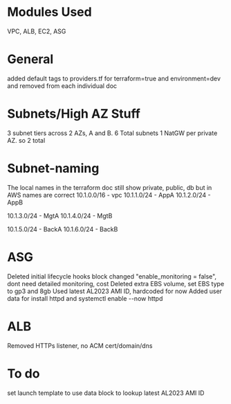 # Modules Used
VPC, ALB, EC2, ASG

# General 
added default tags to providers.tf for terraform=true and environment=dev and removed from each individual doc

# Subnets/High AZ Stuff
3 subnet tiers across 2 AZs, A and B.
6 Total subnets
1 NatGW per private AZ. so 2 total

# Subnet-naming
The local names in the terraform doc still show private, public, db but in AWS names are correct
10.1.0.0/16 - vpc 
10.1.1.0/24 - AppA 
10.1.2.0/24 - AppB 

10.1.3.0/24 - MgtA 
10.1.4.0/24 - MgtB 

10.1.5.0/24 - BackA 
10.1.6.0/24 - BackB

# ASG
Deleted initial lifecycle hooks block
changed "enable_monitoring = false", dont need detailed monitoring, cost
Deleted extra EBS volume, set EBS type to gp3 and 8gb
Used latest AL2023 AMI ID, hardcoded for now
Added user data for install httpd and systemctl enable --now httpd

# ALB
Removed HTTPs listener, no ACM cert/domain/dns

# To do
set launch template to use data block to lookup latest AL2023 AMI ID
